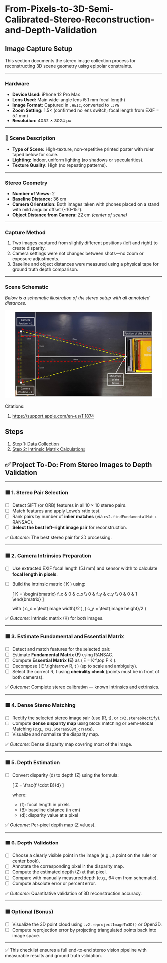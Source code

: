 # From-Pixels-to-3D-Semi-Calibrated-Stereo-Reconstruction-and-Depth-Validation

## Image Capture Setup

This section documents the stereo image collection process for reconstructing 3D scene geometry using epipolar constraints.

---

### **Hardware**
- **Device Used:** iPhone 12 Pro Max  
- **Lens Used:** Main wide-angle lens (5.1 mm focal length)  
- **Image Format:** Captured in `.HEIC`, converted to `.JPG`  
- **Zoom Setting:** 1.5× (confirmed no lens switch; focal length from EXIF = 5.1 mm)  
- **Resolution:** 4032 × 3024 px  

---

### 🎯 **Scene Description**
- **Type of Scene:** High-texture, non-repetitive printed poster with ruler taped below for scale.  
- **Lighting:** Indoor, uniform lighting (no shadows or specularities).  
- **Texture Quality:** High (no repeating patterns).  
  

---

### **Stereo Geometry**
- **Number of Views:** 2  
- **Baseline Distance:** 36 cm  
- **Camera Orientation:** Both images taken with phones placed on a stand with mild angular offset (~10–15°).  
- **Object Distance from Camera:** ZZ cm *(center of scene)*  

---

### **Capture Method**
1. Two images captured from slightly different positions (left and right) to create disparity.  
2. Camera settings were not changed between shots—no zoom or exposure adjustments.  
3. Baseline and object distances were measured using a physical tape for ground truth depth comparison.

---

###  **Scene Schematic**
*Below is a schematic illustration of the stereo setup with all annotated distances.*

![Stereo Setup Schematic](images/Schematic.jpg)


Citations:
1. https://support.apple.com/en-us/111874

## Steps
1. [Step 1: Data Collection](DataCollection.md)
2. [Step 2: Intrinsic Matrix Calculations](Intrinsic_matrix.md)



## ✅ Project To-Do: From Stereo Images to Depth Validation

-----

### 🟩 1. Stereo Pair Selection
- [ ] Detect SIFT (or ORB) features in all 10 × 10 stereo pairs.
- [ ] Match features and apply Lowe’s ratio test.
- [ ] Rank pairs by number of **inlier matches** (via `cv2.findFundamentalMat` + RANSAC).
- [ ] **Select the best left–right image pair** for reconstruction.

✅ *Outcome:* The best stereo pair for 3D processing.

---

### 🟩 2. Camera Intrinsics Preparation
- [ ] Use extracted EXIF focal length (5.1 mm) and sensor width to calculate **focal length in pixels**.
- [ ] Build the intrinsic matrix \( K \) using:

  \[
  K = 
  \begin{bmatrix}
  f_x & 0 & c_x \\\\
  0 & f_y & c_y \\\\
  0 & 0 & 1
  \end{bmatrix}
  \]

  with \( c_x = \text{image width}/2 \), \( c_y = \text{image height}/2 \)

✅ *Outcome:* Intrinsic matrix \(K\) for both images.

---

### 🟩 3. Estimate Fundamental and Essential Matrix
- [ ] Detect and match features for the selected pair.
- [ ] Estimate **Fundamental Matrix (F)** using RANSAC.
- [ ] Compute **Essential Matrix (E)** as \( E = K^\top F K \).
- [ ] Decompose \( E \rightarrow R, t \) (up to scale and ambiguity).
- [ ] Select the correct R, t using **cheirality check** (points must be in front of both cameras).

✅ *Outcome:* Complete stereo calibration — known intrinsics and extrinsics.

---

### 🟩 4. Dense Stereo Matching
- [ ] Rectify the selected stereo image pair (use \(R, t\), or `cv2.stereoRectify`).
- [ ] Compute **dense disparity map** using block matching or Semi-Global Matching (e.g., `cv2.StereoSGBM_create`).
- [ ] Visualize and normalize the disparity map.

✅ *Outcome:* Dense disparity map covering most of the image.

---

### 🟩 5. Depth Estimation
- [ ] Convert disparity \(d\) to depth \(Z\) using the formula:

  \[
  Z = \frac{f \cdot B}{d}
  \]

  where:
  - \(f\): focal length in pixels  
  - \(B\): baseline distance (in cm)  
  - \(d\): disparity value at a pixel

✅ *Outcome:* Per-pixel depth map (Z values).

---

### 🟩 6. Depth Validation
- [ ] Choose a clearly visible point in the image (e.g., a point on the ruler or center book).
- [ ] Annotate the corresponding pixel in the disparity map.
- [ ] Compute the estimated depth \(Z\) at that pixel.
- [ ] Compare with manually measured depth (e.g., 64 cm from schematic).
- [ ] Compute absolute error or percent error.

✅ *Outcome:* Quantitative validation of 3D reconstruction accuracy.

---

### 🟩 Optional (Bonus)
- [ ] Visualize the 3D point cloud using `cv2.reprojectImageTo3D()` or Open3D.
- [ ] Compute reprojection error by projecting triangulated points back into image space.

---

✅ This checklist ensures a full end-to-end stereo vision pipeline with measurable results and ground truth validation.

